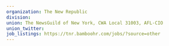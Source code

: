 ```yaml
---
organization: The New Republic
division: 
union: The NewsGuild of New York, CWA Local 31003, AFL-CIO
union_twitter: 
job_listings: https://tnr.bamboohr.com/jobs/?source=other
---
```

